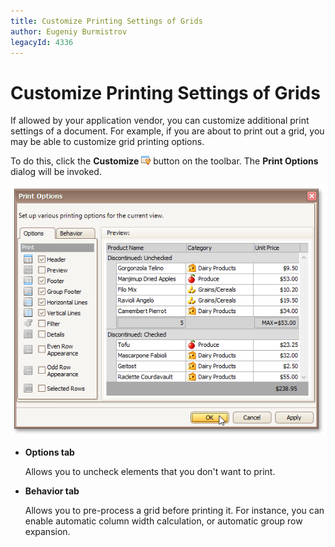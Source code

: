 ```yaml
---
title: Customize Printing Settings of Grids
author: Eugeniy Burmistrov
legacyId: 4336
---
```

# Customize Printing Settings of Grids
If allowed by your application vendor, you can customize additional print settings of a document. For example, if you are about to print out a grid, you may be able to customize grid printing options.

To do this, click the **Customize** ![previewButtonCustomize](../../../../images/img7442.png) button on the toolbar. The **Print Options** dialog will be invoked.

![PreviewPrintableEditorGrid](../../../../images/img7444.png)
* **Options tab**
	
	Allows you to uncheck elements that you don't want to print.
* **Behavior tab**
	
	Allows you to pre-process a grid before printing it. For instance, you can enable automatic column width calculation, or automatic group row expansion.